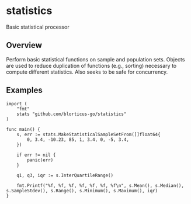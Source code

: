 # statistics
Basic statistical processor

## Overview

Perform basic statistical functions on sample and population sets.  Objects are used to reduce duplication of functions
(e.g., sorting) necessary to compute different statistics.  Also seeks to be safe for concurrency.

## Examples

```golang
import (
    "fmt"
    stats "github.com/blorticus-go/statistics"
)

func main() {
    s, err := stats.MakeStatisticalSampleSetFrom([]float64{
        0, 3.4, -10.23, 85, 1, 3.4, 0, -5, 3.4,
    })

    if err != nil {
        panic(err)
    }

    q1, q3, iqr := s.InterQuartileRange()

    fmt.Printf("%f, %f, %f, %f, %f, %f, %f\n", s.Mean(), s.Median(), s.SampleStdev(), s.Range(), s.Minimum(), s.Maximum(), iqr)
}
```
